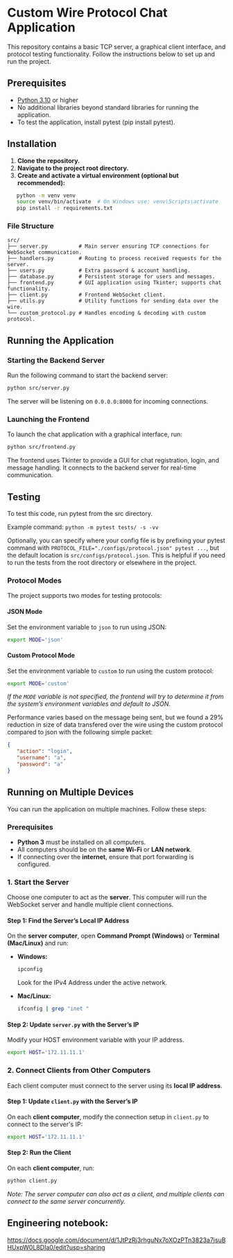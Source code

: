 # Custom Wire Protocol Chat Application

This repository contains a basic TCP server, a graphical client interface, and protocol testing functionality. Follow the instructions below to set up and run the project.

## Prerequisites

- [Python 3.10](https://www.python.org/downloads/) or higher
- No additional libraries beyond standard libraries for running the application.
-  To test the application, install pytest (pip install pytest).

## Installation

1. **Clone the repository.**
2. **Navigate to the project root directory.**
3. **Create and activate a virtual environment (optional but recommended):**

```bash
   python -m venv venv
   source venv/bin/activate  # On Windows use: venv\Scripts\activate
   pip install -r requirements.txt
```

### File Structure

```plaintext
src/
├── server.py          # Main server ensuring TCP connections for WebSocket communication.
├── handlers.py        # Routing to process received requests for the server.
├── users.py           # Extra password & account handling. 
├── database.py        # Persistent storage for users and messages.
├── frontend.py        # GUI application using Tkinter; supports chat functionality.
├── client.py          # Frontend WebSocket client.
├── utils.py           # Utility functions for sending data over the wire.
└── custom_protocol.py # Handles encoding & decoding with custom protocol.

```

## Running the Application

### Starting the Backend Server

Run the following command to start the backend server:

```bash
python src/server.py

```

The server will be listening on `0.0.0.0:8000` for incoming connections.

### Launching the Frontend

To launch the chat application with a graphical interface, run:

```bash
python src/frontend.py

```

The frontend uses Tkinter to provide a GUI for chat registration, login, and message handling. It connects to the backend server for real-time communication.

## Testing 
To test this code, run pytest from the src directory.

Example command: 
`python -m pytest tests/ -s -vv `

Optionally, you can specify where your config file is by prefixing your pytest command with `PROTOCOL_FILE="./configs/protocol.json" pytest ...`, but the default location is `src/configs/protocol.json`. This is helpful if you need to run the tests from the root directory or elsewhere in the project. 

### Protocol Modes

The project supports two modes for testing protocols:

#### JSON Mode

Set the environment variable to `json` to run using JSON:

```bash
export MODE='json'

```

#### Custom Protocol Mode

Set the environment variable to `custom` to run using the custom protocol:

```bash
export MODE='custom'

```

_If the `MODE` variable is not specified, the frontend will try to determine it from the system’s environment variables and default to JSON._

Performance varies based on the message being sent, but we found a 29% reduction in size of data transfered over the wire using the custom protocol compared to json with the following simple packet: 
```json
{
   "action": "login",
   "username": "a",
   "password": "a"
}
```

## Running on Multiple Devices

You can run the application on multiple machines. Follow these steps:

### Prerequisites

-   **Python 3** must be installed on all computers.
-   All computers should be on the **same Wi-Fi** or **LAN network**.
-   If connecting over the **internet**, ensure that port forwarding is configured.

### 1. Start the Server

Choose one computer to act as the **server**. This computer will run the WebSocket server and handle multiple client connections.

#### Step 1: Find the Server’s Local IP Address

On the **server computer**, open **Command Prompt (Windows)** or **Terminal (Mac/Linux)** and run:

-   **Windows:**
    
    ```bash
    ipconfig
    
    ```
    
    Look for the IPv4 Address under the active network.
    
-   **Mac/Linux:**
    
    ```bash
    ifconfig | grep "inet "
    
    ```
    

#### Step 2: Update `server.py` with the Server’s IP

Modify your HOST environment variable with your IP address. 

```bash
export HOST='172.11.11.1'
```

### 2. Connect Clients from Other Computers

Each client computer must connect to the server using its **local IP address**.

#### Step 1: Update `client.py` with the Server’s IP

On each **client computer**, modify the connection setup in `client.py` to connect to the server's IP:

```bash
export HOST='172.11.11.1'
```
#### Step 2: Run the Client

On each **client computer**, run:

```bash
python client.py

```
_Note: The server computer can also act as a client, and multiple clients can connect to the same server concurrently._

## Engineering notebook: 

https://docs.google.com/document/d/1JtPzRj3rhguNx7oXOzPTn3823a7jsuBHUxpW0L8DIa0/edit?usp=sharing

